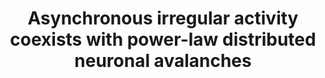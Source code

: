 ---
title: "Asynchronous irregular activity coexists with power-law distributed neuronal avalanches"
collection: talks
type: conference
venue: "14th International Neural Coding Workshop -- Neural Coding 2021, Online."
year: 2021
location: ""
website: https://bit.ly/neuralcoding2021abs
---